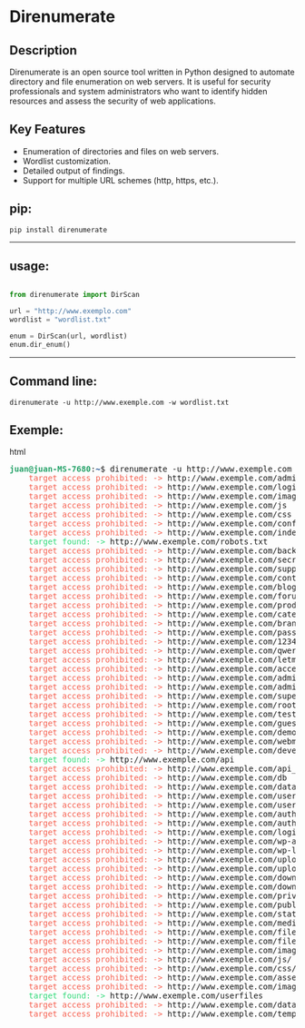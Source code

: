 # Direnumerate

## Description

Direnumerate is an open source tool written in Python designed to automate directory and file enumeration on web servers. It is useful for security professionals and system administrators who want to identify hidden resources and assess the security of web applications.

## Key Features

- Enumeration of directories and files on web servers.
- Wordlist customization.
- Detailed output of findings.
- Support for multiple URL schemes (http, https, etc.).

## pip:

    pip install direnumerate

-----------------

## usage:

```python

from direnumerate import DirScan

url = "http://www.exemplo.com"
wordlist = "wordlist.txt"

enum = DirScan(url, wordlist)
enum.dir_enum()
```

----------

## Command line:

    direnumerate -u http://www.exemple.com -w wordlist.txt

## Exemple:

html
<pre><font color="#26A269"><b>juan@juan-MS-7680</b></font>:<font color="#12488B"><b>~</b></font>$ direnumerate -u http://www.exemple.com -w wordlist.txt
    <font color="#F66151">target access prohibited: -&gt; </font>http://www.exemple.com/admin
    <font color="#F66151">target access prohibited: -&gt; </font>http://www.exemple.com/login
    <font color="#F66151">target access prohibited: -&gt; </font>http://www.exemple.com/images
    <font color="#F66151">target access prohibited: -&gt; </font>http://www.exemple.com/js
    <font color="#F66151">target access prohibited: -&gt; </font>http://www.exemple.com/css
    <font color="#F66151">target access prohibited: -&gt; </font>http://www.exemple.com/config
    <font color="#F66151">target access prohibited: -&gt; </font>http://www.exemple.com/index
    <font color="#33DA7A">target found: -&gt; </font>http://www.exemple.com/robots.txt
    <font color="#F66151">target access prohibited: -&gt; </font>http://www.exemple.com/backup
    <font color="#F66151">target access prohibited: -&gt; </font>http://www.exemple.com/secret
    <font color="#F66151">target access prohibited: -&gt; </font>http://www.exemple.com/support
    <font color="#F66151">target access prohibited: -&gt; </font>http://www.exemple.com/contact
    <font color="#F66151">target access prohibited: -&gt; </font>http://www.exemple.com/blog
    <font color="#F66151">target access prohibited: -&gt; </font>http://www.exemple.com/forum
    <font color="#F66151">target access prohibited: -&gt; </font>http://www.exemple.com/product
    <font color="#F66151">target access prohibited: -&gt; </font>http://www.exemple.com/category
    <font color="#F66151">target access prohibited: -&gt; </font>http://www.exemple.com/brand
    <font color="#F66151">target access prohibited: -&gt; </font>http://www.exemple.com/password
    <font color="#F66151">target access prohibited: -&gt; </font>http://www.exemple.com/123456
    <font color="#F66151">target access prohibited: -&gt; </font>http://www.exemple.com/qwerty
    <font color="#F66151">target access prohibited: -&gt; </font>http://www.exemple.com/letmein
    <font color="#F66151">target access prohibited: -&gt; </font>http://www.exemple.com/access
    <font color="#F66151">target access prohibited: -&gt; </font>http://www.exemple.com/admin123
    <font color="#F66151">target access prohibited: -&gt; </font>http://www.exemple.com/administrator
    <font color="#F66151">target access prohibited: -&gt; </font>http://www.exemple.com/superuser
    <font color="#F66151">target access prohibited: -&gt; </font>http://www.exemple.com/root
    <font color="#F66151">target access prohibited: -&gt; </font>http://www.exemple.com/test
    <font color="#F66151">target access prohibited: -&gt; </font>http://www.exemple.com/guest
    <font color="#F66151">target access prohibited: -&gt; </font>http://www.exemple.com/demo
    <font color="#F66151">target access prohibited: -&gt; </font>http://www.exemple.com/webmaster
    <font color="#F66151">target access prohibited: -&gt; </font>http://www.exemple.com/developer
    <font color="#33DA7A">target found: -&gt; </font>http://www.exemple.com/api
    <font color="#F66151">target access prohibited: -&gt; </font>http://www.exemple.com/api_key
    <font color="#F66151">target access prohibited: -&gt; </font>http://www.exemple.com/db
    <font color="#F66151">target access prohibited: -&gt; </font>http://www.exemple.com/database
    <font color="#F66151">target access prohibited: -&gt; </font>http://www.exemple.com/user
    <font color="#F66151">target access prohibited: -&gt; </font>http://www.exemple.com/users
    <font color="#F66151">target access prohibited: -&gt; </font>http://www.exemple.com/auth
    <font color="#F66151">target access prohibited: -&gt; </font>http://www.exemple.com/authentication
    <font color="#F66151">target access prohibited: -&gt; </font>http://www.exemple.com/login.php
    <font color="#F66151">target access prohibited: -&gt; </font>http://www.exemple.com/wp-admin
    <font color="#F66151">target access prohibited: -&gt; </font>http://www.exemple.com/wp-login.php
    <font color="#F66151">target access prohibited: -&gt; </font>http://www.exemple.com/upload
    <font color="#F66151">target access prohibited: -&gt; </font>http://www.exemple.com/uploads
    <font color="#F66151">target access prohibited: -&gt; </font>http://www.exemple.com/download
    <font color="#F66151">target access prohibited: -&gt; </font>http://www.exemple.com/downloads
    <font color="#F66151">target access prohibited: -&gt; </font>http://www.exemple.com/private
    <font color="#F66151">target access prohibited: -&gt; </font>http://www.exemple.com/public
    <font color="#F66151">target access prohibited: -&gt; </font>http://www.exemple.com/static
    <font color="#F66151">target access prohibited: -&gt; </font>http://www.exemple.com/media
    <font color="#F66151">target access prohibited: -&gt; </font>http://www.exemple.com/files
    <font color="#F66151">target access prohibited: -&gt; </font>http://www.exemple.com/file
    <font color="#F66151">target access prohibited: -&gt; </font>http://www.exemple.com/images/
    <font color="#F66151">target access prohibited: -&gt; </font>http://www.exemple.com/js/
    <font color="#F66151">target access prohibited: -&gt; </font>http://www.exemple.com/css/
    <font color="#F66151">target access prohibited: -&gt; </font>http://www.exemple.com/assets/
    <font color="#F66151">target access prohibited: -&gt; </font>http://www.exemple.com/images/uploads
    <font color="#33DA7A">target found: -&gt; </font>http://www.exemple.com/userfiles
    <font color="#F66151">target access prohibited: -&gt; </font>http://www.exemple.com/data
    <font color="#F66151">target access prohibited: -&gt; </font>http://www.exemple.com/temp
</pre>

